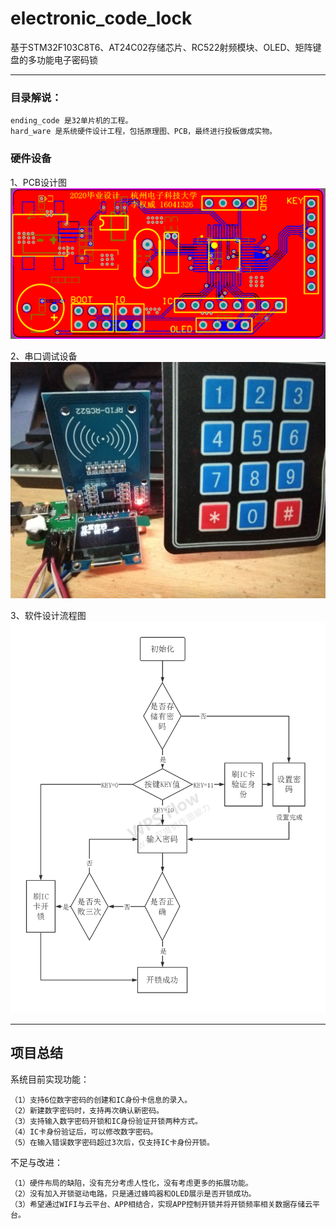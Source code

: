 # electronic_code_lock
基于STM32F103C8T6、AT24C02存储芯片、RC522射频模块、OLED、矩阵键盘的多功能电子密码锁

---

### 目录解说：
```
ending_code 是32单片机的工程。
hard_ware 是系统硬件设计工程，包括原理图、PCB，最终进行投板做成实物。
```
### 硬件设备
1、PCB设计图
![STM32F103C8T6](./photo/PCB.png)

2、串口调试设备
![实物图](./photo/final_system.png)

3、软件设计流程图
![软件设计流程图](./photo/软件设计流程图.png)

---

## 项目总结
系统目前实现功能：
```
（1）支持6位数字密码的创建和IC身份卡信息的录入。
（2）新建数字密码时，支持再次确认新密码。
（3）支持输入数字密码开锁和IC身份验证开锁两种方式。
（4）IC卡身份验证后，可以修改数字密码。
（5）在输入错误数字密码超过3次后，仅支持IC卡身份开锁。
```

不足与改进：
```
（1）硬件布局的缺陷，没有充分考虑人性化，没有考虑更多的拓展功能。
（2）没有加入开锁驱动电路，只是通过蜂鸣器和OLED展示是否开锁成功。
（3）希望通过WIFI与云平台、APP相结合，实现APP控制开锁并将开锁频率相关数据存储云平台。
```